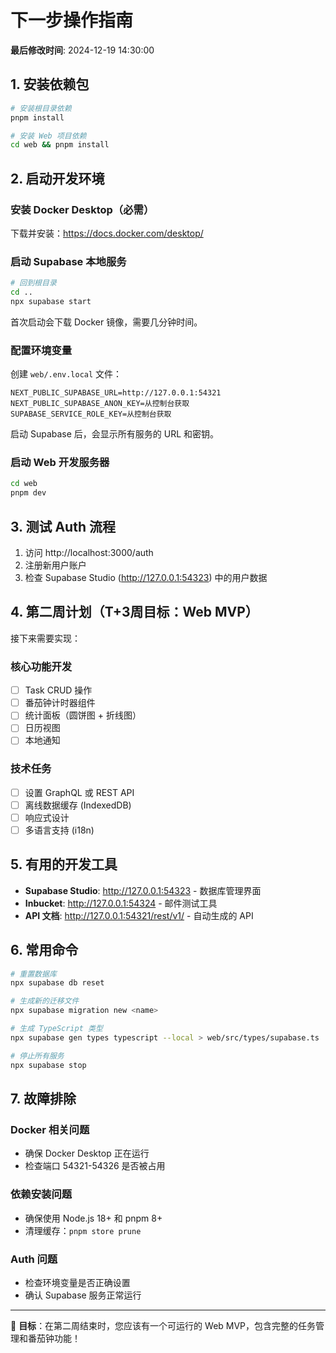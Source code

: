 # 下一步操作指南

**最后修改时间**: 2024-12-19 14:30:00

## 1. 安装依赖包

```bash
# 安装根目录依赖
pnpm install

# 安装 Web 项目依赖  
cd web && pnpm install
```

## 2. 启动开发环境

### 安装 Docker Desktop（必需）
下载并安装：https://docs.docker.com/desktop/

### 启动 Supabase 本地服务
```bash
# 回到根目录
cd ..
npx supabase start
```

首次启动会下载 Docker 镜像，需要几分钟时间。

### 配置环境变量
创建 `web/.env.local` 文件：
```env
NEXT_PUBLIC_SUPABASE_URL=http://127.0.0.1:54321
NEXT_PUBLIC_SUPABASE_ANON_KEY=从控制台获取
SUPABASE_SERVICE_ROLE_KEY=从控制台获取
```

启动 Supabase 后，会显示所有服务的 URL 和密钥。

### 启动 Web 开发服务器
```bash
cd web
pnpm dev
```

## 3. 测试 Auth 流程

1. 访问 http://localhost:3000/auth
2. 注册新用户账户
3. 检查 Supabase Studio (http://127.0.0.1:54323) 中的用户数据

## 4. 第二周计划（T+3周目标：Web MVP）

接下来需要实现：

### 核心功能开发
- [ ] Task CRUD 操作
- [ ] 番茄钟计时器组件
- [ ] 统计面板（圆饼图 + 折线图）
- [ ] 日历视图
- [ ] 本地通知

### 技术任务
- [ ] 设置 GraphQL 或 REST API 
- [ ] 离线数据缓存 (IndexedDB)
- [ ] 响应式设计
- [ ] 多语言支持 (i18n)

## 5. 有用的开发工具

- **Supabase Studio**: http://127.0.0.1:54323 - 数据库管理界面
- **Inbucket**: http://127.0.0.1:54324 - 邮件测试工具
- **API 文档**: http://127.0.0.1:54321/rest/v1/ - 自动生成的 API

## 6. 常用命令

```bash
# 重置数据库
npx supabase db reset

# 生成新的迁移文件
npx supabase migration new <name>

# 生成 TypeScript 类型
npx supabase gen types typescript --local > web/src/types/supabase.ts

# 停止所有服务
npx supabase stop
```

## 7. 故障排除

### Docker 相关问题
- 确保 Docker Desktop 正在运行
- 检查端口 54321-54326 是否被占用

### 依赖安装问题
- 确保使用 Node.js 18+ 和 pnpm 8+
- 清理缓存：`pnpm store prune`

### Auth 问题  
- 检查环境变量是否正确设置
- 确认 Supabase 服务正常运行

---

🎯 **目标**：在第二周结束时，您应该有一个可运行的 Web MVP，包含完整的任务管理和番茄钟功能！ 